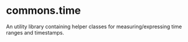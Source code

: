 # commons.time
An utility library containing helper classes for measuring/expressing time ranges and timestamps.

